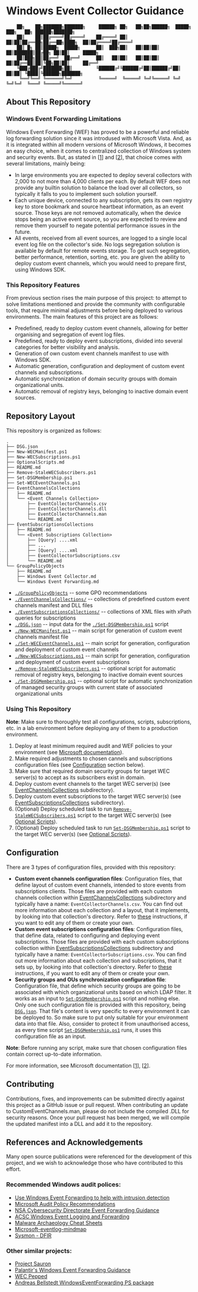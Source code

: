 # Windows Event Collector Guidance
```
	██╗    ██╗███████╗███████╗     ██████╗ ██╗   ██╗██╗██████╗  █████╗ ███╗   ██╗ ██████╗███████╗
	██║    ██║██╔════╝██╔════╝    ██╔════╝ ██║   ██║██║██╔══██╗██╔══██╗████╗  ██║██╔════╝██╔════╝
	██║ █╗ ██║█████╗  █████╗      ██║  ███╗██║   ██║██║██║  ██║███████║██╔██╗ ██║██║     █████╗  
	██║███╗██║██╔══╝  ██╔══╝      ██║   ██║██║   ██║██║██║  ██║██╔══██║██║╚██╗██║██║     ██╔══╝  
	╚███╔███╔╝███████╗██║         ╚██████╔╝╚██████╔╝██║██████╔╝██║  ██║██║ ╚████║╚██████╗███████╗
	 ╚══╝╚══╝ ╚══════╝╚═╝          ╚═════╝  ╚═════╝ ╚═╝╚═════╝ ╚═╝  ╚═╝╚═╝  ╚═══╝ ╚═════╝╚══════╝
```
## About This Repository
### Windows Event Forwarding Limitations
Windows Event Forwarding (WEF) has proved to be a powerful and reliable log forwarding solution since it was introdused with Microsoft Vista. And, as it is integrated within all modern versions of Microsoft Windows, it becomes an easy choice, when it comes to centralized collection of Windows system and security events. But, as stated in \[[1](https://learn.microsoft.com/en-us/windows/security/threat-protection/use-windows-event-forwarding-to-assist-in-intrusion-detection#what-are-the-wec-servers-limitations)\] and \[[2](https://learn.microsoft.com/en-us/troubleshoot/windows-server/admin-development/configure-eventlog-forwarding-performance#limitation-and-system-requirement)\], that choice comes with several limitations, mainly being:

- In large environments you are expected to deploy several collectors with 2,000 to not more than 4,000 clients per each. By default WEF does not provide any builtin solution to balance the load over all collectors, so typically it falls to you to implement such solution yourself.
- Each unique device, connected to any subscription, gets its own registry key to store bookmark and source heartbeat information, as an event source. Those keys are not removed automatically, when the device stops being an active event source, so you are expected to review and remove them yourself to negate potential performance issues in the future.
- All events, received from all event sources, are logged to a single local event log file on the collector's side. No logs segregation solution is available by default for remote events storage. To get such segregation, better performance, retention, sorting, etc. you are given the ability to deploy custom event channels, which you would need to prepare first, using Windows SDK.

### This Repository Features
From previous section rises the main purpose of this project: to attempt to solve limitations mentioned and provide the community with configurable tools, that require minimal adjustments before being deployed to various environments.
The main features of this project are as follows:

- Predefined, ready to deploy custom event channels, allowing for better organising and segregation of event log files.
- Predefined, ready to deploy event subscriptions, divided into several categories for better visibility and analysis.
- Generation of own custom event channels manifest to use with Windows SDK.
- Automatic generation, configuration and deployment of custom event channels and subscriptions.
- Automatic synchronization of domain security groups with domain organizational units.
- Automatic removal of registry keys, belonging to inactive domain event sources.

## Repository Layout
This repository is organized as follows:
```
.
├── DSG.json
├── New-WECManifest.ps1
├── New-WECSubscriptions.ps1
├── OptionalScripts.md
├── README.md
├── Remove-StaleWECSubscribers.ps1
├── Set-DSGMembership.ps1
├── Set-WECEventChannels.ps1
├── EventChannelsCollections
│   ├── README.md
│   └── <Event Channels Collection>
│       ├── EventCollectorChannels.csv
│       ├── EventCollectorChannels.dll
│       ├── EventCollectorChannels.man
│       └── README.md
├── EventSubscriptionsCollections
│   ├── README.md
│   └── <Event Subscriptions Collection>
│       ├── [Query] ....xml
│       ├── ...
│       ├── [Query] ....xml
│       ├── EventCollectorSubscriptions.csv
│       └── README.md
└── GroupPolicyObjects
    ├── README.md
    ├── Windows Event Collector.md
    └── Windows Event Forwarding.md
```

- [`./GroupPolicyObjects`](/GroupPolicyObjects) -- some GPO recommendations
- [`./EventChannelsCollections/`](/EventChannelsCollections) -- collections of predefined custom event channels manifest and DLL files
- [`./EventSubscriptionsCollections/`](/EventSubscriptionsCollections) -- collections of XML files with xPath queries for subscriptions
- [`./DSG.json`](DSG.json) -- input data for the [`./Set-DSGMembership.ps1`](Set-DSGMembership.ps1) script
- [`./New-WECManifest.ps1`](New-WECManifest.ps1) -- main script for generation of custom event channels manifest file
- [`./Set-WECEventChannels.ps1`](Set-WECEventChannels.ps1) -- main script for generation, configuration and deployment of custom event channels
- [`./New-WECSubscriptions.ps1`](New-WECSubscriptions.ps1) -- main script for generation, configuration and deployment of custom event subscriptions
- [`./Remove-StaleWECSubscribers.ps1`](Remove-StaleWECSubscribers.ps1) -- optional script for automatic removal of registry keys, belonging to inactive domain event sources
- [`./Set-DSGMembership.ps1`](Set-DSGMembership.ps1) -- optional script for automatic synchronization of managed security groups with current state of associated organizational units

### Using This Repository
**Note**: Make sure to thoroughly test all configurations, scripts, subscriptions, etc. in a lab environment before deploying any of them to a production environment.

1. Deploy at least minimum required audit and WEF policies to your environment (see [Microsoft documentation](https://learn.microsoft.com/en-us/windows/security/threat-protection/use-windows-event-forwarding-to-assist-in-intrusion-detection)).
2. Make required adjustments to chosen cannels and subscriptions configuration files (see [Configuration](#configuration) section below).
3. Make sure that required domain security groups for target WEC server(s) to accept as its subscribers exist in domain.
4. Deploy custom event channels to the target WEC server(s) (see [EventChannelsCollections](EventChannelsCollections/) subdirectory).
5. Deploy custom event subscriptions to the target WEC server(s) (see [EventSubscriptionsCollections](EventSubscriptionsCollections/) subdirectory).
6. (Optional) Deploy scheduled task to run [`Remove-StaleWECSubscribers.ps1`](Remove-StaleWECSubscribers.ps1) script to the target WEC server(s) (see [Optional Scripts](OptionalScripts.md)).
7. (Optional) Deploy scheduled task to run [`Set-DSGMembership.ps1`](Set-DSGMembership.ps1) script to the target WEC server(s) (see [Optional Scripts](OptionalScripts.md)).

## Configuration
There are 3 types of configuration files, provided with this repository:

- **Custom event channels configuration files**: Configuration files, that define layout of custom event channels, intended to store events from subscriptions clients. Those files are provided with each custom channels collection within [EventChannelsCollections](EventChannelsCollections/) subdirectory and typically have a name: `EventCollectorChannels.csv`. You can find out more information about each collection and a layout, that it implements, by looking into that collection's directory. Refer to [these](EventChannelsCollections/) instructions, if you want to edit any of them or create your own.
- **Custom event subscriptions configuration files**: Configuration files, that define data, related to configuring and deploying event subscriptions. Those files are provided with each custom subscriptions collection within [EventSubscriptionsCollections](EventSubscriptionsCollections/) subdirectory and typically have a name: `EventCollectorSubscriptions.csv`. You can find out more information about each collection and subscriptions, that it sets up, by looking into that collection's directory. Refer to [these](EventSubscriptionsCollections/) instructions, if you want to edit any of them or create your own.
- **Security groups and OUs synchronization configuration file**: Configuration file, that define which security groups are going to be associated with which organizational units based on which LDAP filter. It works as an input to [`Set-DSGMembership.ps1`](Remove-StaleWECSubscribers.ps1) script and nothing else. Only one such configuration file is provided with this repository, being [`DSG.json`](DSG.json). That file's content is very specific to every environment it can be deployed to. So make sure to put only suitable for your environment data into that file. Also, consider to protect it from unauthorised access, as every time script [`Set-DSGMembership.ps1`](Remove-StaleWECSubscribers.ps1) runs, it uses this configuration file as an input.

**Note**: Before running any script, make sure that chosen configuration files contain correct up-to-date information.

For more information, see Microsoft documentation \[[1](https://learn.microsoft.com/en-us/windows/win32/wes/using-windows-event-log)\], \[[2](https://learn.microsoft.com/en-us/windows/win32/wec/using-windows-event-collector)\].

## Contributing
Contributions, fixes, and improvements can be submitted directly against this project as a GitHub issue or pull request. When contributing an update to CustomEventChannels.man, please do not include the compiled .DLL for security reasons. Once your pull request has been merged, we will compile the updated manifest into a DLL and add it to the repository.

## References and Acknowledgements
Many open source publications were referenced for the development of this project, and we wish to acknowledge those who have contributed to this effort.
### Recommended Windows audit polices:
- [Use Windows Event Forwarding to help with intrusion detection](https://learn.microsoft.com/en-us/windows/security/threat-protection/use-windows-event-forwarding-to-assist-in-intrusion-detection)
- [Microsoft Audit Policy Recommendations](https://docs.microsoft.com/en-us/windows-server/identity/ad-ds/plan/security-best-practices/audit-policy-recommendations)
- [NSA Cybersecurity Directorate Event Forwarding Guidance](https://github.com/nsacyber/Event-Forwarding-Guidance/tree/master/Events)
- [ACSC Windows Event Logging and Forwarding](https://www.cyber.gov.au/resources-business-and-government/maintaining-devices-and-systems/system-hardening-and-administration/system-monitoring/windows-event-logging-and-forwarding)
- [Malware Archaeology Cheat Sheets](https://www.malwarearchaeology.com/cheat-sheets)
- [Microsoft-eventlog-mindmap](https://github.com/mdecrevoisier/Microsoft-eventlog-mindmap)
- [Sysmon - DFIR](https://github.com/MHaggis/sysmon-dfir)

### Other similar projects:
- [Project Sauron](https://github.com/russelltomkins/Project-Sauron)
- [Palantir's Windows Event Forwarding Guidance](https://github.com/palantir/windows-event-forwarding)
- [WEC Pepped](https://github.com/ElasticSA/wec_pepped)
- [Andreas Bellstedt WindowsEventForwarding PS package](https://www.powershellgallery.com/packages/WindowsEventForwarding/)
